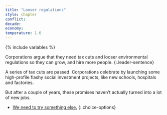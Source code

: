 ```yaml
---
title: "Looser regulations"
style: chapter
conflict: 
decade: 
economy: 
temperature: 1.6
---
```


{% include variables %}

Corporations argue that they need tax cuts and looser environmental regulations so they can grow, and hire more people.
{:.leader-sentence}

A series of tax cuts are passed. Corporations celebrate by launching some high-profile flashy social investment projects, like new schools, hospitals and factories.

But after a couple of years, these promises haven’t actually turned into a lot of new jobs. 

- [We need to try something else.](chapter_transitional-fracking.html)
{:.choice-options}

